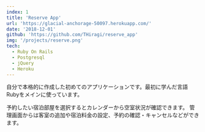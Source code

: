```yaml
---
index: 1
title: 'Reserve App'
url: 'https://glacial-anchorage-50097.herokuapp.com/'
date: '2018-12-01'
github: 'https://github.com/THiragi/reserve_app'
img: '/projects/reserve.png'
tech:
  - Ruby On Rails
  - Postgresql
  - jQuery
  - Heroku
---
```


自分で本格的に作成した初めてのアプリケーションです。最初に学んだ言語Rubyをメインに使っています。


予約したい宿泊部屋を選択するとカレンダーから空室状況が確認できます。
管理画面からは客室の追加や宿泊料金の設定、予約の確認・キャンセルなどができます。